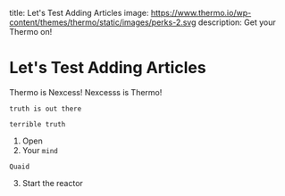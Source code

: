 title: Let's Test Adding Articles
image: https://www.thermo.io/wp-content/themes/thermo/static/images/perks-2.svg
description: Get your Thermo on!

# Let's Test Adding Articles
Thermo is Nexcess!
Nexcesss is Thermo!
```
truth is out there
```
`terrible truth`
1. Open
2. Your `mind`
```
Quaid
```
3. Start the reactor
